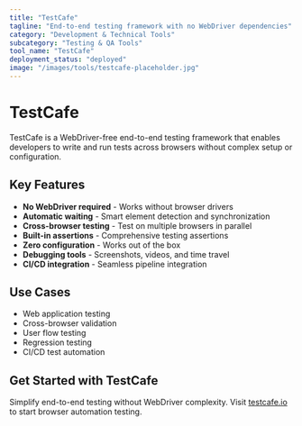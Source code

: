 ```yaml
---
title: "TestCafe"
tagline: "End-to-end testing framework with no WebDriver dependencies"
category: "Development & Technical Tools"
subcategory: "Testing & QA Tools"
tool_name: "TestCafe"
deployment_status: "deployed"
image: "/images/tools/testcafe-placeholder.jpg"
---
```


# TestCafe

TestCafe is a WebDriver-free end-to-end testing framework that enables developers to write and run tests across browsers without complex setup or configuration.

## Key Features

- **No WebDriver required** - Works without browser drivers
- **Automatic waiting** - Smart element detection and synchronization
- **Cross-browser testing** - Test on multiple browsers in parallel
- **Built-in assertions** - Comprehensive testing assertions
- **Zero configuration** - Works out of the box
- **Debugging tools** - Screenshots, videos, and time travel
- **CI/CD integration** - Seamless pipeline integration

## Use Cases

- Web application testing
- Cross-browser validation
- User flow testing
- Regression testing
- CI/CD test automation

## Get Started with TestCafe

Simplify end-to-end testing without WebDriver complexity. Visit [testcafe.io](https://testcafe.io) to start browser automation testing.